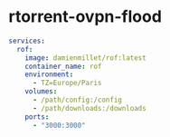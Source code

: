 # rtorrent-ovpn-flood

```docker-compose.yml
services:
  rof:
    image: damienmillet/rof:latest
    container_name: rof
    environment:
      - TZ=Europe/Paris
    volumes:
      - /path/config:/config
      - /path/downloads:/downloads
    ports:
      - "3000:3000"
```
